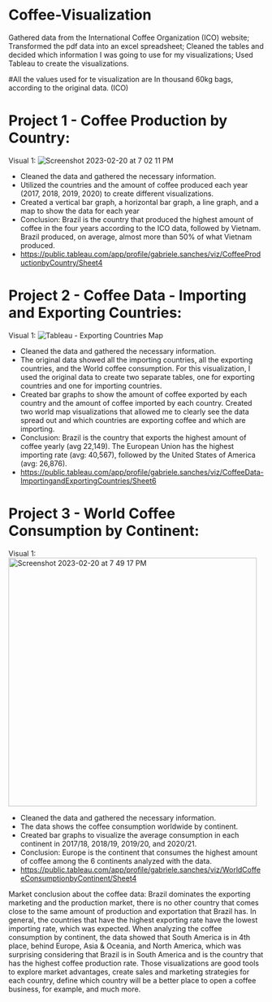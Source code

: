 # Coffee-Visualization

Gathered data from the International Coffee Organization (ICO) website;
Transformed the pdf data into an excel spreadsheet; Cleaned the tables and decided which information I was going to use for my visualizations;
Used Tableau to create the visualizations.

#All the values used for te visualization are In thousand 60kg bags, according to the original data. (ICO)

# Project 1 - Coffee Production by Country:

Visual 1: ![Screenshot 2023-02-20 at 7 02 11 PM](https://user-images.githubusercontent.com/123784158/220215333-732b9aa8-0a8e-4aa5-aae9-977d67739f1e.png)

- Cleaned the data and gathered the necessary information.
- Utilized the countries and the amount of coffee produced each year (2017, 2018, 2019, 2020) to create different visualizations.
- Created a vertical bar graph, a horizontal bar graph, a line graph, and a map to show the data for each year
- Conclusion: Brazil is the country that produced the highest amount of coffee in the four years according to the ICO data, followed by Vietnam. Brazil produced, on average, almost more than 50% of what Vietnam produced.
- https://public.tableau.com/app/profile/gabriele.sanches/viz/CoffeeProductionbyCountry/Sheet4


# Project 2 - Coffee Data - Importing and Exporting Countries:

Visual 1: ![Tableau - Exporting Countries Map](https://user-images.githubusercontent.com/123784158/220220128-ff0b234d-6217-4c80-a536-35e822d69459.png)

- Cleaned the data and gathered the necessary information.
- The original data showed all the importing countries, all the exporting countries, and the World coffee consumption. For this visualization, I used the original data to create two separate tables, one for exporting countries and one for importing countries.
- Created bar graphs to show the amount of coffee exported by each country and the amount of coffee imported by each country. Created two world map visualizations that allowed me to clearly see the data spread out and which countries are exporting coffee and which are importing.
- Conclusion: Brazil is the country that exports the highest amount of coffee yearly (avg 22,149). The European Union has the highest importing rate (avg: 40,567), followed by the United States of America (avg: 26,876).
- https://public.tableau.com/app/profile/gabriele.sanches/viz/CoffeeData-ImportingandExportingCountries/Sheet6

# Project 3 - World Coffee Consumption by Continent: 

Visual 1: 
<img width="489" alt="Screenshot 2023-02-20 at 7 49 17 PM" src="https://user-images.githubusercontent.com/123784158/220220939-98871f73-a1f5-47b1-9663-8e4e50a42c36.png">

- Cleaned the data and gathered the necessary information.
- The data shows the coffee consumption worldwide by continent. 
- Created bar graphs to visualize the average consumption in each continent in 2017/18, 2018/19, 2019/20, and 2020/21.
- Conclusion: Europe is the continent that consumes the highest amount of coffee among the 6 continents analyzed with the data. 
- https://public.tableau.com/app/profile/gabriele.sanches/viz/WorldCoffeeConsumptionbyContinent/Sheet4


Market conclusion about the coffee data: Brazil dominates the exporting marketing and the production market, there is no other country that comes close to the same amount of production and exportation that Brazil has.
In general, the countries that have the highest exporting rate have the lowest importing rate, which was expected. 
When analyzing the coffee consumption by continent, the data showed that South America is in 4th place, behind Europe, Asia & Oceania, and North America, which was surprising considering that Brazil is in South America and is the country that has the highest coffee production rate.
Those visualizations are good tools to explore market advantages, create sales and marketing strategies for each country, define which country will be a better place to open a coffee business, for example, and much more.
